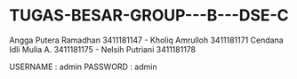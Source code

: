 # TUGAS-BESAR-GROUP---B---DSE-C
Angga Putera Ramadhan 3411181147 - Kholiq Amrulloh 3411181171 Cendana Idli Mulia A. 3411181175 -  Nelsih Putriani 3411181178



USERNAME : admin
PASSWORD : admin
